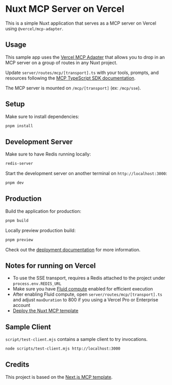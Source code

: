 # Nuxt MCP Server on Vercel

This is a simple Nuxt application that serves as a MCP server on Vercel using `@vercel/mcp-adapter`.

## Usage

This sample app uses the [Vercel MCP Adapter](https://www.npmjs.com/package/@vercel/mcp-adapter) that allows you to drop in an MCP server on a group of routes in any Nuxt project.

Update `server/routes/mcp/[transport].ts` with your tools, prompts, and resources following the [MCP TypeScript SDK documentation](https://github.com/modelcontextprotocol/typescript-sdk/tree/main?tab=readme-ov-file#server).

The MCP server is mounted on `/mcp/[transport]` (ex: `/mcp/sse`).

## Setup

Make sure to install dependencies:

```bash
pnpm install
```

## Development Server

Make sure to have Redis running locally:

```bash
redis-server
```

Start the development server on another terminal on `http://localhost:3000`:

```bash
pnpm dev
```

## Production

Build the application for production:

```bash
pnpm build
```

Locally preview production build:

```bash
pnpm preview
```

Check out the [deployment documentation](https://nuxt.com/docs/getting-started/deployment) for more information.

## Notes for running on Vercel

- To use the SSE transport, requires a Redis attached to the project under `process.env.REDIS_URL`
- Make sure you have [Fluid compute](https://vercel.com/docs/functions/fluid-compute) enabled for efficient execution
- After enabling Fluid compute, open `server/routes/mcp/[transport].ts` and adjust `maxDuration` to 800 if you using a Vercel Pro or Enterprise account
- [Deploy the Nuxt MCP template](https://vercel.com/new/clone?repository-url=https%3A%2F%2Fgithub.com%2Fatinux%2Fmcp-with-nuxt-vercel&integration-ids=oac_V3R1GIpkoJorr6fqyiwdhl17)


## Sample Client

`script/test-client.mjs` contains a sample client to try invocations.

```sh
node scripts/test-client.mjs http://localhost:3000
```

## Credits

This project is based on the [Next.js MCP template](https://github.com/vercel-labs/mcp-for-next.js).
